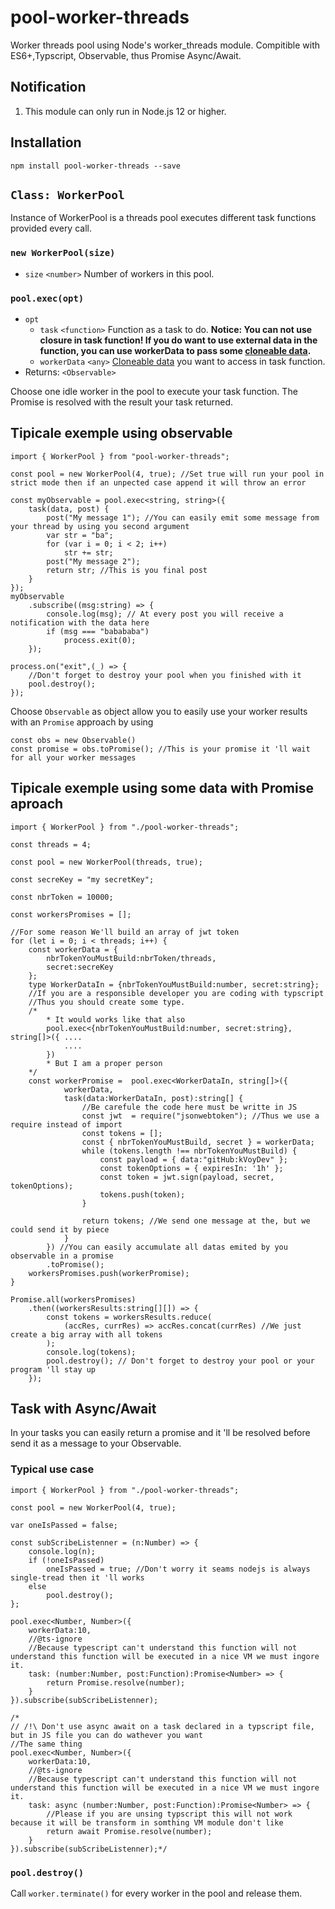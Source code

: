 # pool-worker-threads

Worker threads pool using Node's worker_threads module. Compitible with ES6+,Typscript, Observable, thus Promise Async/Await.

## Notification
1. This module can only run in Node.js 12 or higher.

## Installation

```
npm install pool-worker-threads --save
```

## `Class: WorkerPool`
Instance of WorkerPool is a threads pool executes different task functions provided every call.

### `new WorkerPool(size)`

- `size` `<number>` Number of workers in this pool.

### `pool.exec(opt)`

- `opt`
  - `task` `<function>` Function as a task to do. **Notice: You can not use closure in task function! If you do want to use external data in the function, you can use workerData to pass some [cloneable data](https://developer.mozilla.org/en-US/docs/Web/API/Web_Workers_API/Structured_clone_algorithm).**
  - `workerData` `<any>` [Cloneable data](https://developer.mozilla.org/en-US/docs/Web/API/Web_Workers_API/Structured_clone_algorithm) you want to access in task function.
- Returns: `<Observable>`

Choose one idle worker in the pool to execute your task function. The Promise is resolved with the result your task returned.

## Tipicale exemple using observable
```TS
import { WorkerPool } from "pool-worker-threads";

const pool = new WorkerPool(4, true); //Set true will run your pool in strict mode then if an unpected case append it will throw an error

const myObservable = pool.exec<string, string>({
    task(data, post) {
        post("My message 1"); //You can easily emit some message from your thread by using you second argument
        var str = "ba";
        for (var i = 0; i < 2; i++)
            str += str;
        post("My message 2"); 
        return str; //This is you final post
    }
});
myObservable
    .subscribe((msg:string) => {
        console.log(msg); // At every post you will receive a notification with the data here
        if (msg === "babababa")
            process.exit(0);
    });

process.on("exit",(_) => {
    //Don't forget to destroy your pool when you finished with it
    pool.destroy();
});
```
Choose `Observable` as object allow you to easily use your worker results with an `Promise` approach by using

```TS
const obs = new Observable()
const promise = obs.toPromise(); //This is your promise it 'll wait for all your worker messages
```

## Tipicale exemple using some data with Promise aproach
```TS
import { WorkerPool } from "./pool-worker-threads";

const threads = 4;

const pool = new WorkerPool(threads, true);

const secreKey = "my secretKey";

const nbrToken = 10000;

const workersPromises = [];

//For some reason We'll build an array of jwt token
for (let i = 0; i < threads; i++) {
    const workerData = {
        nbrTokenYouMustBuild:nbrToken/threads,
        secret:secreKey
    };
    type WorkerDataIn = {nbrTokenYouMustBuild:number, secret:string};
    //If you are a responsible developer you are coding with typscript
    //Thus you should create some type.
    /* 
        * It would works like that also
        pool.exec<{nbrTokenYouMustBuild:number, secret:string}, string[]>({ ....
            ....
        })
        * But I am a proper person
    */
    const workerPromise =  pool.exec<WorkerDataIn, string[]>({
            workerData,
            task(data:WorkerDataIn, post):string[] {
                //Be carefule the code here must be writte in JS
                const jwt  = require("jsonwebtoken"); //Thus we use a require instead of import
                const tokens = [];
                const { nbrTokenYouMustBuild, secret } = workerData;
                while (tokens.length !== nbrTokenYouMustBuild) {
                    const payload = { data:"gitHub:kVoyDev" };
                    const tokenOptions = { expiresIn: '1h' };
                    const token = jwt.sign(payload, secret, tokenOptions);
                    tokens.push(token);
                }

                return tokens; //We send one message at the, but we could send it by piece
            }
        }) //You can easily accumulate all datas emited by you observable in a promise
        .toPromise();
    workersPromises.push(workerPromise);
}

Promise.all(workersPromises)
    .then((workersResults:string[][]) => {
        const tokens = workersResults.reduce(
            (accRes, currRes) => accRes.concat(currRes) //We just create a big array with all tokens
        );
        console.log(tokens);
        pool.destroy(); // Don't forget to destroy your pool or your program 'll stay up
    });
```

## Task with Async/Await

In your tasks you can easily return a promise and it 'll be resolved before send it as a message to your Observable.

### Typical use case

```TS
import { WorkerPool } from "./pool-worker-threads";

const pool = new WorkerPool(4, true);

var oneIsPassed = false;

const subScribeListenner = (n:Number) => {
    console.log(n);
    if (!oneIsPassed)
        oneIsPassed = true; //Don't worry it seams nodejs is always single-tread then it 'll works 
    else
        pool.destroy();
};

pool.exec<Number, Number>({
    workerData:10,
    //@ts-ignore
    //Because typescript can't understand this function will not understand this function will be executed in a nice VM we must ingore it.
    task: (number:Number, post:Function):Promise<Number> => {
        return Promise.resolve(number);
    }
}).subscribe(subScribeListenner);

/*
// /!\ Don't use async await on a task declared in a typscript file, but in JS file you can do wathever you want
//The same thing
pool.exec<Number, Number>({
    workerData:10,
    //@ts-ignore
    //Because typescript can't understand this function will not understand this function will be executed in a nice VM we must ingore it.
    task: async (number:Number, post:Function):Promise<Number> => {
        //Please if you are unsing typscript this will not work because it will be transform in somthing VM module don't like
        return await Promise.resolve(number);
    }
}).subscribe(subScribeListenner);*/
```

### `pool.destroy()`

Call `worker.terminate()` for every worker in the pool and release them.